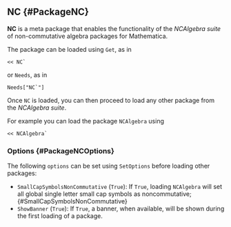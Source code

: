 ## NC {#PackageNC}

**NC** is a meta package that enables the functionality of the
*NCAlgebra suite* of non-commutative algebra packages for Mathematica.

The package can be loaded using `Get`, as in

    << NC`

or `Needs`, as in

    Needs["NC`"]

Once `NC` is loaded, you can then proceed to load any other package from the
*NCAlgebra suite*.

For example you can load the package `NCAlgebra` using

    << NCAlgebra`

### Options {#PackageNCOptions}

The following `options` can be set using `SetOptions` before loading other packages:

* `SmallCapSymbolsNonCommutative` (`True`): If `True`, loading
  `NCAlgebra` will set all global single letter small cap symbols as
  noncommutative; {#SmallCapSymbolsNonCommutative}
* `ShowBanner` (`True`): If `True`, a banner, when available, will be shown
  during the first loading of a package.
